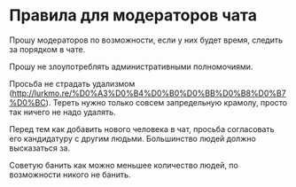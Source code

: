 # Правила для модераторов чата

Прошу модераторов по возможности, если у них будет время, следить за порядком в чате.

Прошу не злоупотреблять административными полномочиями.

Просьба не страдать удализмом (http://lurkmo.re/%D0%A3%D0%B4%D0%B0%D0%BB%D0%B8%D0%B7%D0%BC). Тереть нужно только совсем запредельную крамолу, просто так ничего не надо удалять.

Перед тем как добавить нового человека в чат, просьба согласовать его кандидатуру с другим людьми. Большинство людей должно высказаться за.

Советую банить как можно меньшее количество людей, по возможности никого не банить.
